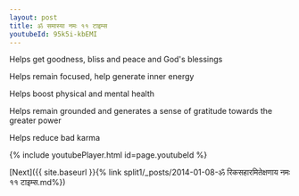 ```yaml
---
layout: post
title: ॐ समास्या नमः ११ टाइम्स
youtubeId: 95k5i-kbEMI
---
```

 
 
Helps get goodness, bliss and peace and God's blessings
 
Helps remain focused, help generate inner energy 
 
Helps boost physical and mental health 
 
Helps remain grounded and generates a sense of gratitude towards the greater power 
 
Helps reduce bad karma
 
 
 
 


{% include youtubePlayer.html id=page.youtubeId %}
 
[Next]({{ site.baseurl }}{% link  split1/_posts/2014-01-08-ॐ रिकसहारमितेक्षणाय नमः ११ टाइम्स.md%})
 
